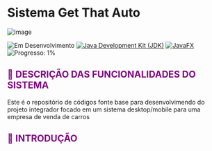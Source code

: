 # Sistema Get That Auto
![image](https://github.com/canoafurada2021/projeto-integrador/assets/84353670/a5a2e867-2ec6-46bc-b96e-57575bcb2bb6)

![Em Desenvolvimento](https://img.shields.io/badge/Status-Em%20Desenvolvimento-blue) [![Java Development Kit (JDK)](https://img.shields.io/badge/License-JDK-blue)](https://www.oracle.com/java/technologies/javase-jdk11-downloads.html) [![JavaFX](https://img.shields.io/badge/JavaFX-blue)](https://openjfx.io/) ![Progresso: 1%](https://img.shields.io/badge/Progresso-1%25-blue)

## <span style="color:purple">:memo: DESCRIÇÃO DAS FUNCIONALIDADES DO SISTEMA</span>



Este é o repositório de códigos fonte base para desenvolvimendo do projeto integrador focado em um sistema desktop/mobile para uma empresa de venda de carros


## <span style="color:purple">:memo: INTRODUÇÃO</span>

